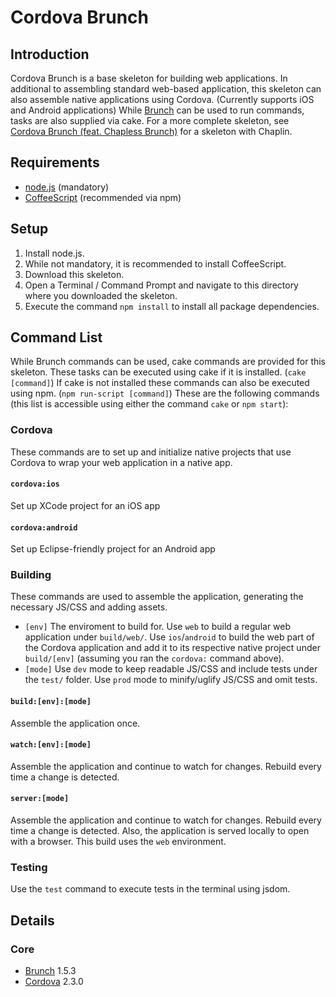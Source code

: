 # Cordova Brunch

## Introduction
Cordova Brunch is a base skeleton for building web applications. In additional to assembling standard web-based application, this skeleton can also assemble native applications using Cordova. (Currently supports iOS and Android applications) While [Brunch](http://brunch.io) can be used to run commands, tasks are also supplied via cake. For a more complete skeleton, see [Cordova Brunch (feat. Chapless Brunch)](https://github.com/jupl/cordova-brunch/tree/chapless) for a skeleton with Chaplin.


## Requirements
* [node.js](http://nodejs.org) (mandatory)
* [CoffeeScript](http://coffeescript.org/#installation) (recommended via npm)


## Setup
1. Install node.js.
2. While not mandatory, it is recommended to install CoffeeScript.
3. Download this skeleton.
4. Open a Terminal / Command Prompt and navigate to this directory where you downloaded the skeleton.
5. Execute the command `npm install` to install all package dependencies.


## Command List
While Brunch commands can be used, cake commands are provided for this skeleton. These tasks can be executed using cake if it is installed. (`cake [command]`) If cake is not installed these commands can also be executed using npm. (`npm run-script [command]`) These are the following commands (this list is accessible using either the command `cake` or `npm start`):

### Cordova
These commands are to set up and initialize native projects that use Cordova to wrap your web application in a native app.

#### `cordova:ios`
Set up XCode project for an iOS app

#### `cordova:android`
Set up Eclipse-friendly project for an Android app

### Building
These commands are used to assemble the application, generating the necessary JS/CSS and adding assets.
* `[env]` The enviroment to build for. Use `web` to build a regular web application under `build/web/`. Use `ios`/`android` to build the web part of the Cordova application and add it to its respective native project under `build/[env]` (assuming you ran the `cordova:` command above).
* `[mode]` Use `dev` mode to keep readable JS/CSS and include tests under the `test/` folder. Use `prod` mode to minify/uglify JS/CSS and omit tests.

#### `build:[env]:[mode]`
Assemble the application once.

#### `watch:[env]:[mode]`
Assemble the application and continue to watch for changes. Rebuild every time a change is detected.

#### `server:[mode]`
Assemble the application and continue to watch for changes. Rebuild every time a change is detected. Also, the application is served locally to open with a browser. This build uses the `web` environment.

### Testing
Use the `test` command to execute tests in the terminal using jsdom.

## Details

### Core
* [Brunch](http://brunch.io) 1.5.3
* [Cordova](http://cordova.apache.org) 2.3.0